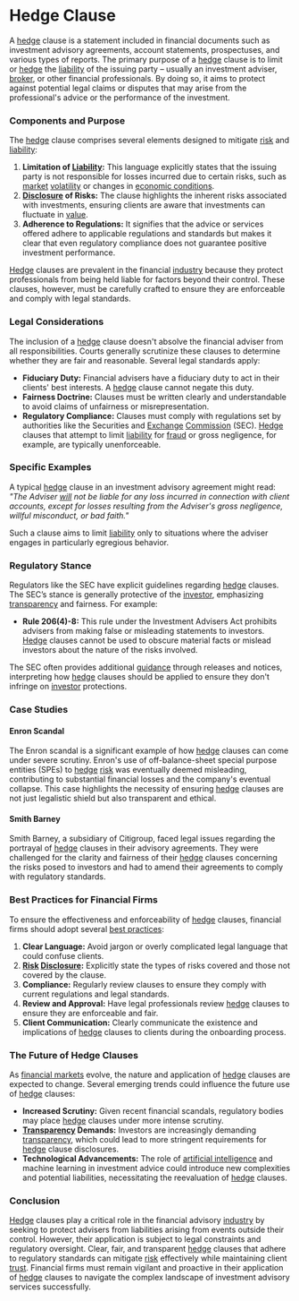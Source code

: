 # Hedge Clause

A [hedge](../h/hedge.md) clause is a statement included in financial documents such as investment advisory agreements, account statements, prospectuses, and various types of reports. The primary purpose of a [hedge](../h/hedge.md) clause is to limit or [hedge](../h/hedge.md) the [liability](../l/liability.md) of the issuing party – usually an investment adviser, [broker](../b/broker.md), or other financial professionals. By doing so, it aims to protect against potential legal claims or disputes that may arise from the professional's advice or the performance of the investment.

### Components and Purpose
The [hedge](../h/hedge.md) clause comprises several elements designed to mitigate [risk](../r/risk.md) and [liability](../l/liability.md):
1. **Limitation of [Liability](../l/liability.md):** This language explicitly states that the issuing party is not responsible for losses incurred due to certain risks, such as [market](../m/market.md) [volatility](../v/volatility.md) or changes in [economic conditions](../e/economic_conditions.md). 
2. **[Disclosure](../d/disclosure.md) of Risks:** The clause highlights the inherent risks associated with investments, ensuring clients are aware that investments can fluctuate in [value](../v/value.md).
3. **Adherence to Regulations:** It signifies that the advice or services offered adhere to applicable regulations and standards but makes it clear that even regulatory compliance does not guarantee positive investment performance.

[Hedge](../h/hedge.md) clauses are prevalent in the financial [industry](../i/industry.md) because they protect professionals from being held liable for factors beyond their control. These clauses, however, must be carefully crafted to ensure they are enforceable and comply with legal standards.

### Legal Considerations
The inclusion of a [hedge](../h/hedge.md) clause doesn't absolve the financial adviser from all responsibilities. Courts generally scrutinize these clauses to determine whether they are fair and reasonable. Several legal standards apply:
- **Fiduciary Duty:** Financial advisers have a fiduciary duty to act in their clients' best interests. A [hedge](../h/hedge.md) clause cannot negate this duty.
- **Fairness Doctrine:** Clauses must be written clearly and understandable to avoid claims of unfairness or misrepresentation.
- **Regulatory Compliance:** Clauses must comply with regulations set by authorities like the Securities and [Exchange](../e/exchange.md) [Commission](../c/commission.md) (SEC). [Hedge](../h/hedge.md) clauses that attempt to limit [liability](../l/liability.md) for [fraud](../f/fraud.md) or gross negligence, for example, are typically unenforceable.

### Specific Examples
A typical [hedge](../h/hedge.md) clause in an investment advisory agreement might read:
*"The Adviser [will](../w/will.md) not be liable for any loss incurred in connection with client accounts, except for losses resulting from the Adviser's gross negligence, willful misconduct, or bad faith."*

Such a clause aims to limit [liability](../l/liability.md) only to situations where the adviser engages in particularly egregious behavior.

### Regulatory Stance
Regulators like the SEC have explicit guidelines regarding [hedge](../h/hedge.md) clauses. The SEC’s stance is generally protective of the [investor](../i/investor.md), emphasizing [transparency](../t/transparency.md) and fairness. For example:
- **Rule 206(4)-8:** This rule under the Investment Advisers Act prohibits advisers from making false or misleading statements to investors. [Hedge](../h/hedge.md) clauses cannot be used to obscure material facts or mislead investors about the nature of the risks involved.

The SEC often provides additional [guidance](../g/guidance.md) through releases and notices, interpreting how [hedge](../h/hedge.md) clauses should be applied to ensure they don't infringe on [investor](../i/investor.md) protections.

### Case Studies
#### Enron Scandal
The Enron scandal is a significant example of how [hedge](../h/hedge.md) clauses can come under severe scrutiny. Enron's use of off-balance-sheet special purpose entities (SPEs) to [hedge](../h/hedge.md) [risk](../r/risk.md) was eventually deemed misleading, contributing to substantial financial losses and the company's eventual collapse. This case highlights the necessity of ensuring [hedge](../h/hedge.md) clauses are not just legalistic shield but also transparent and ethical.

#### Smith Barney
Smith Barney, a subsidiary of Citigroup, faced legal issues regarding the portrayal of [hedge](../h/hedge.md) clauses in their advisory agreements. They were challenged for the clarity and fairness of their [hedge](../h/hedge.md) clauses concerning the risks posed to investors and had to amend their agreements to comply with regulatory standards.

### Best Practices for Financial Firms
To ensure the effectiveness and enforceability of [hedge](../h/hedge.md) clauses, financial firms should adopt several [best practices](../b/best_practices.md):
1. **Clear Language:** Avoid jargon or overly complicated legal language that could confuse clients.
2. **[Risk](../r/risk.md) [Disclosure](../d/disclosure.md):** Explicitly state the types of risks covered and those not covered by the clause.
3. **Compliance:** Regularly review clauses to ensure they comply with current regulations and legal standards.
4. **Review and Approval:** Have legal professionals review [hedge](../h/hedge.md) clauses to ensure they are enforceable and fair.
5. **Client Communication:** Clearly communicate the existence and implications of [hedge](../h/hedge.md) clauses to clients during the onboarding process.

### The Future of Hedge Clauses
As [financial markets](../f/financial_market.md) evolve, the nature and application of [hedge](../h/hedge.md) clauses are expected to change. Several emerging trends could influence the future use of [hedge](../h/hedge.md) clauses:
- **Increased Scrutiny:** Given recent financial scandals, regulatory bodies may place [hedge](../h/hedge.md) clauses under more intense scrutiny.
- **[Transparency](../t/transparency.md) Demands:** Investors are increasingly demanding [transparency](../t/transparency.md), which could lead to more stringent requirements for [hedge](../h/hedge.md) clause disclosures.
- **Technological Advancements:** The role of [artificial intelligence](../a/artificial_intelligence_in_trading.md) and machine learning in investment advice could introduce new complexities and potential liabilities, necessitating the reevaluation of [hedge](../h/hedge.md) clauses.

### Conclusion
[Hedge](../h/hedge.md) clauses play a critical role in the financial advisory [industry](../i/industry.md) by seeking to protect advisers from liabilities arising from events outside their control. However, their application is subject to legal constraints and regulatory oversight. Clear, fair, and transparent [hedge](../h/hedge.md) clauses that adhere to regulatory standards can mitigate [risk](../r/risk.md) effectively while maintaining client [trust](../t/trust.md). Financial firms must remain vigilant and proactive in their application of [hedge](../h/hedge.md) clauses to navigate the complex landscape of investment advisory services successfully.